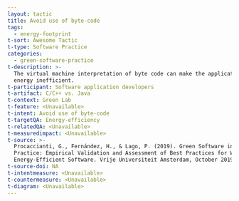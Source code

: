 ```yaml
---
layout: tactic
title: Avoid use of byte-code
tags:
  - energy-footprint
t-sort: Awesome Tactic
t-type: Software Practice
categories:
  - green-software-practice
t-description: >-
  The virtual machine interpretation of byte code can make the application
  energy inefficient.
t-participant: Software application developers
t-artifact: C/C++ vs. Java
t-context: Green Lab
t-feature: <Unavailable>
t-intent: Avoid use of byte-code
t-targetQA: Energy-efficiency
t-relatedQA: <Unavailable>
t-measuredimpact: <Unavailable>
t-source: >-
  Procaccianti, G., Fernández, H., & Lago, P. (2019). Green Software in
  Practice: Empirical Validation and Assessment of Best Practices for Writing
  Energy-Efficient Software. Vrije Universiteit Amsterdam, October 2019.
t-source-doi: NA
t-intentmeasure: <Unavailable>
t-countermeasure: <Unavailable>
t-diagram: <Unavailable>
---
```


